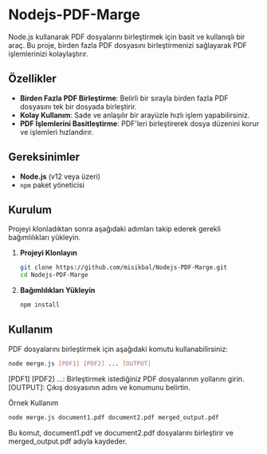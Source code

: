 # Nodejs-PDF-Marge

Node.js kullanarak PDF dosyalarını birleştirmek için basit ve kullanışlı bir araç. Bu proje, birden fazla PDF dosyasını birleştirmenizi sağlayarak PDF işlemlerinizi kolaylaştırır.

## Özellikler

- **Birden Fazla PDF Birleştirme**: Belirli bir sırayla birden fazla PDF dosyasını tek bir dosyada birleştirir.
- **Kolay Kullanım**: Sade ve anlaşılır bir arayüzle hızlı işlem yapabilirsiniz.
- **PDF İşlemlerini Basitleştirme**: PDF'leri birleştirerek dosya düzenini korur ve işlemleri hızlandırır.

## Gereksinimler

- **Node.js** (v12 veya üzeri)
- `npm` paket yöneticisi

## Kurulum

Projeyi klonladıktan sonra aşağıdaki adımları takip ederek gerekli bağımlılıkları yükleyin.

1. **Projeyi Klonlayın**

    ```bash
    git clone https://github.com/misikbal/Nodejs-PDF-Marge.git
    cd Nodejs-PDF-Marge
    ```

2. **Bağımlılıkları Yükleyin**

    ```bash
    npm install
    ```

## Kullanım

PDF dosyalarını birleştirmek için aşağıdaki komutu kullanabilirsiniz:

```bash
node merge.js [PDF1] [PDF2] ... [OUTPUT]
```

[PDF1] [PDF2] ...: Birleştirmek istediğiniz PDF dosyalarının yollarını girin.
[OUTPUT]: Çıkış dosyasının adını ve konumunu belirtin.


Örnek Kullanım
```bash
node merge.js document1.pdf document2.pdf merged_output.pdf
```
Bu komut, document1.pdf ve document2.pdf dosyalarını birleştirir ve merged_output.pdf adıyla kaydeder.

